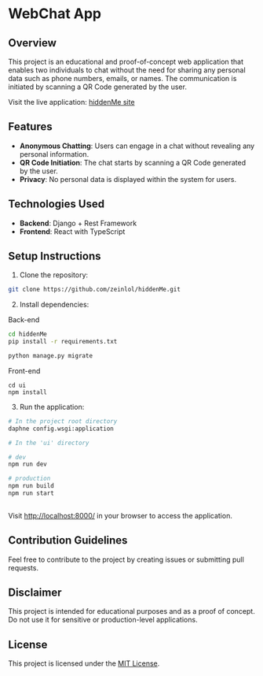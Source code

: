 # WebChat App

## Overview

This project is an educational and proof-of-concept web application that enables two individuals to chat without the need for sharing any personal data such as phone numbers, emails, or names. The communication is initiated by scanning a QR Code generated by the user.

Visit the live application: [hiddenMe site](http://143.198.240.34/)

## Features

- **Anonymous Chatting**: Users can engage in a chat without revealing any personal information.
- **QR Code Initiation**: The chat starts by scanning a QR Code generated by the user.
- **Privacy**: No personal data is displayed within the system for users.

## Technologies Used

- **Backend**: Django + Rest Framework
- **Frontend**: React with TypeScript

## Setup Instructions

1. Clone the repository:

```bash
git clone https://github.com/zeinlol/hiddenMe.git
```

2. Install dependencies:

Back-end
```bash
cd hiddenMe
pip install -r requirements.txt

python manage.py migrate
```
Front-end
```
cd ui
npm install
```

3. Run the application:

```bash
# In the project root directory
daphne config.wsgi:application 

# In the 'ui' directory

# dev
npm run dev

# production
npm run build
npm run start
 
```

Visit [http://localhost:8000/](http://localhost:8000/) in your browser to access the application.

## Contribution Guidelines

Feel free to contribute to the project by creating issues or submitting pull requests.

## Disclaimer

This project is intended for educational purposes and as a proof of concept. Do not use it for sensitive or production-level applications.

## License

This project is licensed under the [MIT License](license).
